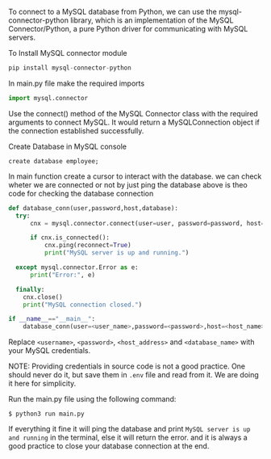 
To connect to a MySQL database from Python, we can use the mysql-connector-python library, which is an implementation of the MySQL Connector/Python, a pure Python driver for communicating with MySQL servers.

To Install MySQL connector module
```python 
pip install mysql-connector-python
```

In main.py file make the required imports 
```python
import mysql.connector
```
Use the connect() method of the MySQL Connector class with the required arguments to connect MySQL. It would return a MySQLConnection object if the connection established successfully.

Create Database in MySQL console
```shell
create database employee;
```

In main function create a cursor to interact with the database. we can check wheter we are connected or not by just ping the database above is theo code for checking the database connection
```python
def database_conn(user,password,host,database):
  try:
      cnx = mysql.connector.connect(user=user, password=password, host=host, database=database)

      if cnx.is_connected():
          cnx.ping(reconnect=True)
          print("MySQL server is up and running.")

  except mysql.connector.Error as e:
      print("Error:", e)

  finally:
    cnx.close()
    print("MySQL connection closed.")

if __name__=="__main__":
    database_conn(user=<user_name>,password=<password>,host=<host_name>,database=<database_name>)
```

Replace `<username>`, `<password>`, `<host_address>` and  `<database_name>` with your MySQL credentials.

NOTE: Providing credentials in source code is not a good practice. One should never do it, but save them in `.env` file and read from it. We are doing it here for simplicity.

Run the main.py file using the following command:

```shell
$ python3 run main.py
```

If everything it fine it will ping the database and print `MySQL server is up and running` in the terminal, else it will return the error. and it is always a good practice to close your database connection at the end.




